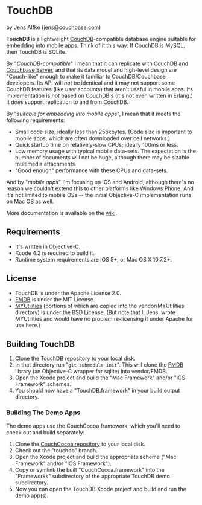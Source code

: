 # TouchDB #

by Jens Alfke (jens@couchbase.com)

**TouchDB** is a lightweight [CouchDB][1]-compatible database engine suitable for embedding into mobile apps. Think of it this way: If CouchDB is MySQL, then TouchDB is SQLite.

By "_CouchDB-compatible_" I mean that it can replicate with CouchDB and [Couchbase Server][3], and that its data model and high-level design are "Couch-like" enough to make it familiar to CouchDB/Couchbase developers. Its API will _not_ be identical and it may not support some CouchDB features (like user accounts) that aren't useful in mobile apps. Its implementation is _not_ based on CouchDB's (it's not even written in Erlang.) It _does_ support replication to and from CouchDB.

By "_suitable for embedding into mobile apps_", I mean that it meets the following requirements:

 * Small code size; ideally less than 256kbytes. (Code size is important to mobile apps, which are often downloaded over cell networks.)
 * Quick startup time on relatively-slow CPUs; ideally 100ms or less.
 * Low memory usage with typical mobile data-sets. The expectation is the number of documents will not be huge, although there may be sizable multimedia attachments.
 * "Good enough" performance with these CPUs and data-sets.

And by "_mobile apps_" I'm focusing on iOS and Android, although there's no reason we couldn't extend this to other platforms like Windows Phone. And it's not limited to mobile OSs -- the initial Objective-C implementation runs on Mac OS as well.

More documentation is available on the [wiki][2].

## Requirements ##

 * It's written in Objective-C.
 * Xcode 4.2 is required to build it.
 * Runtime system requirements are iOS 5+, or Mac OS X 10.7.2+.

## License ##

 * TouchDB is under the Apache License 2.0.
 * [FMDB][5] is under the MIT License.
 * [MYUtilities][6] (portions of which are copied into the vendor/MYUtilities directory) is under the BSD License. (But note that I, Jens, wrote MYUtilities and would have no problem re-licensing it under Apache for use here.)

## Building TouchDB ##

 1. Clone the TouchDB repository to your local disk.
 2. In that directory run "`git submodule init`". This will clone the [FMDB][5] library (an Objective-C wrapper for sqlite) into vendor/FMDB.
 3. Open the Xcode project and build the "Mac Framework" and/or "iOS Framework" schemes.
 4. You should now have a "TouchDB.framework" in your build output directory.

### Building The Demo Apps ###

The demo apps use the CouchCocoa framework, which you'll need to check out and build separately:

 1. Clone the [CouchCocoa repository][4] to your local disk.
 2. Check out the "touchdb" branch.
 3. Open the Xcode project and build the appropriate scheme ("Mac Framework" and/or "iOS Framework").
 4. Copy or symlink the built "CouchCocoa.framework" into the "Frameworks" subdirectory of the appropriate TouchDB demo subdirectory.
 5. Now you can open the TouchDB Xcode project and build and run the demo app(s).

[1]: http://couchdb.apache.org
[2]: https://github.com/couchbaselabs/TouchDB-iOS/wiki
[3]: http://couchbase.com
[4]: https://github.com/couchbaselabs/CouchCocoa
[5]: https://github.com/ccgus/fmdb
[6]: https://bitbucket.org/snej/myutilities/overview

